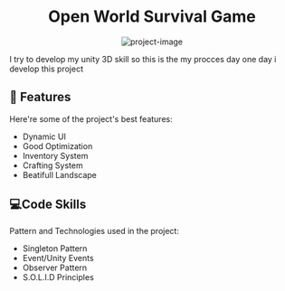 <h1 align="center" id="title">Open World Survival Game</h1>

<p align="center"><img src="https://socialify.git.ci/FaBBrow/OpenWorldSurvival/image?font=Raleway&amp;language=1&amp;name=1&amp;owner=1&amp;pattern=Charlie%20Brown&amp;stargazers=1&amp;theme=Dark" alt="project-image"></p>

<p id="description">I try to develop my unity 3D skill so this is the my procces day one day i develop this project</p>

  
  
<h2>🧐 Features</h2>

Here're some of the project's best features:

*   Dynamic UI
*   Good Optimization
*   Inventory System
*   Crafting System
*   Beatifull Landscape

  
  
<h2>💻Code Skills</h2>

Pattern and Technologies used in the project:

*   Singleton Pattern
*   Event/Unity Events
*   Observer Pattern
*   S.O.L.I.D Principles
